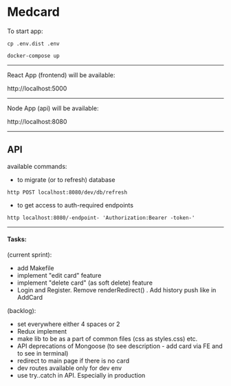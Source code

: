 # Medcard


To start app:
```
cp .env.dist .env
```
```
docker-compose up
```

---

React App (frontend) will be available:

http://localhost:5000

---
Node App (api) will be available:

http://localhost:8080

---

## API

available commands:
- to migrate (or to refresh) database
```
http POST localhost:8080/dev/db/refresh
```

- to get access to auth-required endpoints
```
http localhost:8080/-endpoint- 'Authorization:Bearer -token-'
```

---

#### Tasks:

(current sprint):
- add Makefile
- implement "edit card" feature
- implement "delete card" (as soft delete) feature
- Login and Register. Remove renderRedirect() . Add history push like in AddCard

(backlog):
- set everywhere either 4 spaces or 2
- Redux implement
- make lib to be as a part of common files (css as styles.css) etc.
- API deprecations of Mongoose (to see description - add card via FE
    and to see in terminal)
- redirect to main page if there is no card
- dev routes available only for dev env
- use try..catch in API. Especially in production

